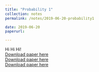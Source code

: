 ```yaml
---
title: "Probability 1"
collection: notes
permalink: /notes/2019-06-20-probability1

date: 2019-06-20
paperurl:

---
```


Hi Hi Hi!  
[Download paper here](http://austinyi.github.io/files/paper2.pdf)  
[Download paper here](http://austinyi.github.io/files/paper1.pdf)  
[Download paper here](http://austinyi.github.io/files/paper3.pdf)  
